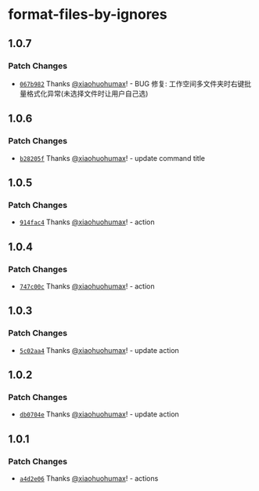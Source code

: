 # format-files-by-ignores

## 1.0.7

### Patch Changes

- [`067b982`](https://github.com/xiaohuohumax/format-files-by-ignores/commit/067b9828e9e8a9821739c951f996557a22611907) Thanks [@xiaohuohumax](https://github.com/xiaohuohumax)! - BUG 修复: 工作空间多文件夹时右键批量格式化异常(未选择文件时让用户自己选)

## 1.0.6

### Patch Changes

- [`b28205f`](https://github.com/xiaohuohumax/format-files-by-ignores/commit/b28205f74b7d6383e14680637db6b23c6b62adc6) Thanks [@xiaohuohumax](https://github.com/xiaohuohumax)! - update command title

## 1.0.5

### Patch Changes

- [`914fac4`](https://github.com/xiaohuohumax/format-files-by-ignores/commit/914fac4bd10ba1771b5404ebe7f26eb49b5bcda1) Thanks [@xiaohuohumax](https://github.com/xiaohuohumax)! - action

## 1.0.4

### Patch Changes

- [`747c00c`](https://github.com/xiaohuohumax/format-files-by-ignores/commit/747c00c48282ea574bcf2ed5d10321b15c42ba4e) Thanks [@xiaohuohumax](https://github.com/xiaohuohumax)! - action

## 1.0.3

### Patch Changes

- [`5c02aa4`](https://github.com/xiaohuohumax/format-files-by-ignores/commit/5c02aa4c5689290dbf203ae35a8353c587fa6820) Thanks [@xiaohuohumax](https://github.com/xiaohuohumax)! - update action

## 1.0.2

### Patch Changes

- [`db0704e`](https://github.com/xiaohuohumax/format-files-by-ignores/commit/db0704e22147b91e1bfd60cb0b01bafe85da6611) Thanks [@xiaohuohumax](https://github.com/xiaohuohumax)! - update action

## 1.0.1

### Patch Changes

- [`a4d2e06`](https://github.com/xiaohuohumax/format-files-by-ignores/commit/a4d2e06bded35c7ba67f121da63469fae64c6568) Thanks [@xiaohuohumax](https://github.com/xiaohuohumax)! - actions
